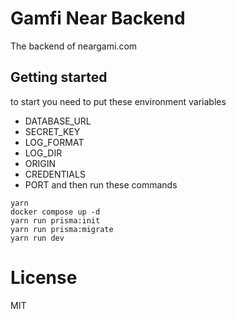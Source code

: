 # Gamfi Near Backend

The backend of neargami.com

## Getting started

to start you need to put these environment variables

- DATABASE_URL
- SECRET_KEY
- LOG_FORMAT
- LOG_DIR
- ORIGIN
- CREDENTIALS
- PORT
  and then run these commands

```
yarn
docker compose up -d
yarn run prisma:init
yarn run prisma:migrate
yarn run dev
```

# License

MIT
